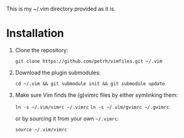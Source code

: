 This is my ~/.vim directory provided as it is.

Installation
============

1.  Clone the repository:

    `git clone https://github.com/petrh/vimfiles.git ~/.vim`

2.  Download the plugin submodules:

    `cd ~/.vim && git submodule init && git submodule update`

3.  Make sure Vim finds the (g)vimrc files by either symlinking them:

    `ln -s ~/.vim/vimrc ~/.vimrc`
    `ln -s ~/.vim/gvimrc ~/.gvimrc`

    or by sourcing it from your own `~/.vimrc`:

    `source ~/.vim/vimrc`

